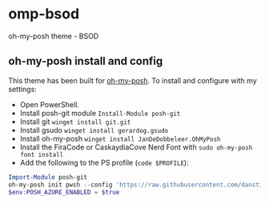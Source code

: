# omp-bsod

oh-my-posh theme - BSOD

## oh-my-posh install and config

This theme has been built for [oh-my-posh](https://ohmyposh.dev/). To install and configure with my settings:

- Open PowerShell.
- Install posh-git module `Install-Module posh-git`
- Install git `winget install git.git`
- Install gsudo `winget install gerardog.gsudo`
- Install oh-my-posh `winget install JanDeDobbeleer.OhMyPosh`
- Install the FiraCode or CaskaydiaCove Nerd Font with `sudo oh-my-posh font install`
- Add the following to the PS profile (`code $PROFILE`):
```Powershell
Import-Module posh-git
oh-my-posh init pwsh --config 'https://raw.githubusercontent.com/danstis/omp-bsod/main/bsod.omp.json' | Invoke-Expression
$env:POSH_AZURE_ENABLED = $true
```